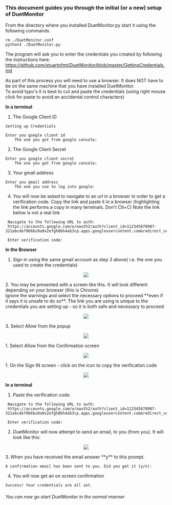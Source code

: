 ### This document guides you through the initial (or a new) setup of DuetMonitor


From the directory where you installed DuetMonitor.py start it using the following commands.

```
rm ./DuetMonitor.conf
python3 ./DuetMonitor.py
```
The program will ask you to enter the credentials you created by following the instructions here:<br>
https://github.com/stuartofmt/DuetMonitor/blob/master/GettingCredentials.md

As part of this process you will need to use a browser.  It does NOT have to be on the same machine that you have installed DuetMonitor.<br>
To avoid typo's it is best to cut and paste the credentials (using right mouse click for paste to avoid an accidental control characters)

**In a terminal**

1.  The Google Client ID 
```
Setting up Credentials

Enter you google client id
    The one you got from google console:
```
2.  The Google Client Secret
```
Enter you google client secret
    The one you got from google console:
```    

3.  Your gmail address
```
Enter you gmail address
    The one you use to log into google:
```    

4. You will now be asked to navigate to an url in a browser in order to get a verification code.  Copy the link and paste it in a browser (highlighting the link performs a copy in many terminals.  Don't Ctl+C) 
Note the link below is not a real link
```
 Navigate to the following URL to auth:
 https://accounts.google.com/o/oauth2/auth?client_id=112345678907-321abcdef0b6bs0a9x2efgh8bh4ab3cp.apps.googleusercontent.com&redirect_uri=urn%3Aabcd%5Xyz%3Aoauth%3A2.0%3Aabc&response_type=code&scope=https%3A%2F%2Fmail.google.com%2F

 Enter verification code:
```

**In the Browser**

1.  Sign in using the same gmail account as step 3 above( i.e. the one you used to create the credentials)
   <p align="center">  
   <img src="https://github.com/stuartofmt/DuetMonitor/blob/master/images/Setup1.PNG">
   </p>
2.  You may be presented with a screen like this. It will look different depending on your browser (this is Chrome)<br>
    Ignore the warnings and select the necessary options to proceed **even if it says it is unsafe to do so**.  The link you are using is unique to the credentials you are setting up - so it is both safe and necessary to proceed.
   <p align="center">  
   <img src="https://github.com/stuartofmt/DuetMonitor/blob/master/images/Setup2.PNG">
   </p>
3.  Select Allow from the popup
   <p align="center">  
   <img src="https://github.com/stuartofmt/DuetMonitor/blob/master/images/Setup3.PNG">
   </p>
1.  Select Allow from the Confirmation screen
   <p align="center">  
   <img src="https://github.com/stuartofmt/DuetMonitor/blob/master/images/Setup4.PNG">
   </p>
1. On the Sign IN screen - click on the icon to copy the verification code
   <p align="center">  
   <img src="https://github.com/stuartofmt/DuetMonitor/blob/master/images/Setup5.PNG">
   </p>

**In a terminal**

1.  Paste the verification code.
```
 Navigate to the following URL to auth:
 https://accounts.google.com/o/oauth2/auth?client_id=112345678907-321abcdef0b6bs0a9x2efgh8bh4ab3cp.apps.googleusercontent.com&redirect_uri=urn%3Aabcd%5Xyz%3Aoauth%3A2.0%3Aabc&response_type=code&scope=https%3A%2F%2Fmail.google.com%2F

 Enter verification code:
```
2.  DuetMonitor will now attempt to send an email, to you (from you).  It will look like this:
   <p align="center">  
   <img src="https://github.com/stuartofmt/DuetMonitor/blob/master/images/Setup5.PNG">
   </p>
3.  When you have received the email answer **y** to this prompt.

```
A confirmation email has been sent to you. Did you get it (y/n):
```
4.  You will now get an on screen confirmation
```
Success! Your credentials are all set.
```

###### You can now go start DuetMonitor in the normal manner
